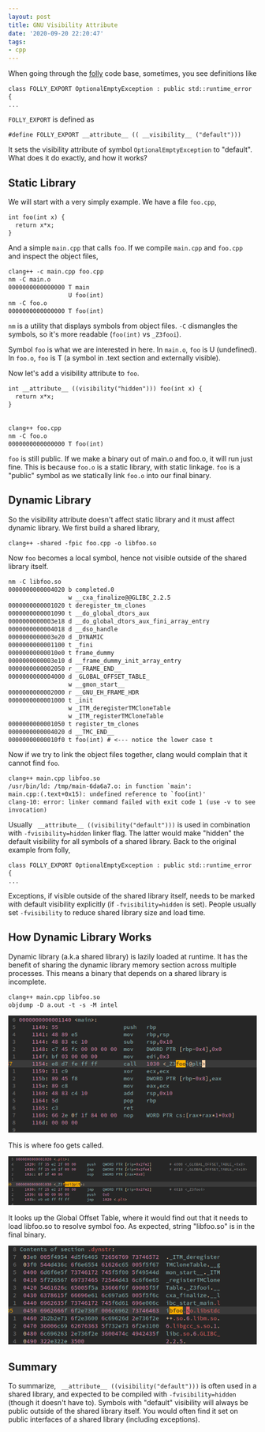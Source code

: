 ```yaml
---
layout: post
title: GNU Visibility Attribute
date: '2020-09-20 22:20:47'
tags:
- cpp
---
```


When going through the [folly](https://github.com/facebook/folly) code base, sometimes, you see definitions like

    class FOLLY_EXPORT OptionalEmptyException : public std::runtime_error {
    ...

`FOLLY_EXPORT` is defined as

    #define FOLLY_EXPORT __attribute__ (( __visibility__ ("default")))

It sets the visibility attribute of symbol `OptionalEmptyException` to "default". What does it do exactly, and how it works?

## Static Library

We will start with a very simply example. We have a file `foo.cpp`,

    int foo(int x) {
      return x*x;
    }
    

And a simple `main.cpp` that calls `foo`. If we compile `main.cpp` and `foo.cpp` and inspect the object files,

    clang++ -c main.cpp foo.cpp
    nm -C main.o
    0000000000000000 T main
                     U foo(int)
    nm -C foo.o
    0000000000000000 T foo(int)
                     

`nm` is a utility that displays symbols from object files. `-C` dismangles the symbols, so it's more readable (`foo(int)` vs `_Z3fooi`).

Symbol `foo` is what we are interested in here. In `main.o`, `foo` is U (undefined). In `foo.o`, `foo` is T (a symbol in .text section and externally visible).

Now let's add a visibility attribute to `foo`.

    int __attribute__ ((visibility("hidden"))) foo(int x) {
      return x*x;
    }
    

    clang++ foo.cpp
    nm -C foo.o
    0000000000000000 T foo(int)

`foo` is still public. If we make a binary out of main.o and foo.o, it will run just fine. This is because `foo.o` is a static library, with static linkage. `foo` is a "public" symbol as we statically link `foo.o` into our final binary.

## Dynamic Library

So the visibility attribute doesn't affect static library and it must affect dynamic library. We first build a shared library,

    clang++ -shared -fpic foo.cpp -o libfoo.so

Now `foo` becomes a local symbol, hence not visible outside of the shared library itself.

    nm -C libfoo.so
    0000000000004020 b completed.0
                     w __cxa_finalize@@GLIBC_2.2.5
    0000000000001020 t deregister_tm_clones
    0000000000001090 t __do_global_dtors_aux
    0000000000003e18 d __do_global_dtors_aux_fini_array_entry
    0000000000004018 d __dso_handle
    0000000000003e20 d _DYNAMIC
    0000000000001100 t _fini
    00000000000010e0 t frame_dummy
    0000000000003e10 d __frame_dummy_init_array_entry
    0000000000002050 r __FRAME_END__
    0000000000004000 d _GLOBAL_OFFSET_TABLE_
                     w __gmon_start__
    0000000000002000 r __GNU_EH_FRAME_HDR
    0000000000001000 t _init
                     w _ITM_deregisterTMCloneTable
                     w _ITM_registerTMCloneTable
    0000000000001050 t register_tm_clones
    0000000000004020 d __TMC_END__
    00000000000010f0 t foo(int) # <--- notice the lower case t
    

Now if we try to link the object files together, clang would complain that it cannot find `foo`.

    clang++ main.cpp libfoo.so
    /usr/bin/ld: /tmp/main-6da6a7.o: in function `main':
    main.cpp:(.text+0x15): undefined reference to `foo(int)'
    clang-10: error: linker command failed with exit code 1 (use -v to see invocation)
    

Usually ` __attribute__ ((visibility("default")))` is used in combination with `-fvisibility=hidden` linker flag. The latter would make "hidden" the default visibility for all symbols of a shared library. Back to the original example from folly,

    class FOLLY_EXPORT OptionalEmptyException : public std::runtime_error {
    ...

Exceptions, if visible outside of the shared library itself, needs to be marked with default visibility explicitly (if `-fvisibility=hidden` is set). People usually set `-fvisibility` to reduce shared library size and load time.

## How Dynamic Library Works

Dynamic library (a.k.a shared library) is lazily loaded at runtime. It has the benefit of sharing the dynamic library memory section across multiple processes. This means a binary that depends on a shared library is incomplete.

    clang++ main.cpp libfoo.so
    objdump -D a.out -t -s -M intel

![gnu visibility 1](/assets/gnu-visibility-1.png)

This is where foo gets called.

![gnu visibility 2](/assets/gnu-visibility-2.png)

It looks up the Global Offset Table, where it would find out that it needs to load libfoo.so to resolve symbol foo. As expected, string "libfoo.so" is in the final binary.

![gnu visibility 3](/assets/gnu-visibility-3.png)
## Summary

To summarize, ` __attribute__ ((visibility("default")))` is often used in a shared library, and expected to be compiled with `-fvisibility=hidden` (though it doesn't have to). Symbols with "default" visibility will always be public outside of the shared library itself. You would often find it set on public interfaces of a shared library (including exceptions).

<!--kg-card-end: markdown-->
